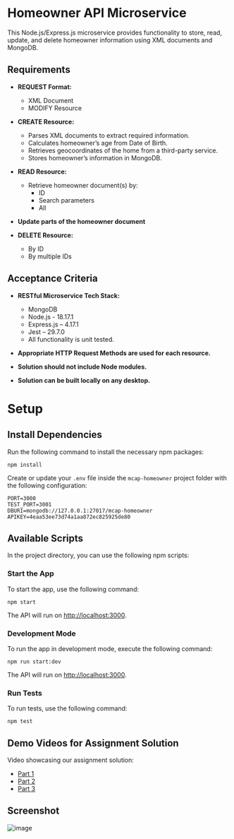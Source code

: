 # Homeowner API Microservice

This Node.js/Express.js microservice provides functionality to store, read, update, and delete homeowner information using XML documents and MongoDB. 

## Requirements

- **REQUEST Format:**
  - XML Document
  - MODIFY Resource

- **CREATE Resource:**
  - Parses XML documents to extract required information.
  - Calculates homeowner’s age from Date of Birth.
  - Retrieves geocoordinates of the home from a third-party service.
  - Stores homeowner’s information in MongoDB.

- **READ Resource:**
  - Retrieve homeowner document(s) by:
    - ID
    - Search parameters
    - All

- **Update parts of the homeowner document**

- **DELETE Resource:**
  - By ID
  - By multiple IDs

## Acceptance Criteria

- **RESTful Microservice Tech Stack:**
  - MongoDB
  - Node.js - 18.17.1
  - Express.js – 4.17.1
  - Jest – 29.7.0
  - All functionality is unit tested.

- **Appropriate HTTP Request Methods are used for each resource.**

- **Solution should not include Node modules.**

- **Solution can be built locally on any desktop.**

# Setup

## Install Dependencies

Run the following command to install the necessary npm packages:

```
npm install
```

Create or update your `.env` file inside the `mcap-homeowner` project folder with the following configuration:

```
PORT=3000
TEST_PORT=3001
DBURI=mongodb://127.0.0.1:27017/mcap-homeowner
APIKEY=4eaa53ee73d74a1aa872ec825925de80
```

## Available Scripts

In the project directory, you can use the following npm scripts:

### Start the App

To start the app, use the following command:

```
npm start
```

The API will run on [http://localhost:3000](http://localhost:3000).

### Development Mode

To run the app in development mode, execute the following command:

```
npm run start:dev
```

The API will run on [http://localhost:3000](http://localhost:3000).

### Run Tests

To run tests, use the following command:

```
npm test
```

## Demo Videos for Assignment Solution

Video showcasing our assignment solution:

- [Part 1](https://www.loom.com/share/038fd6ab836a44b584acb0d9bab81bee?sid=2ba983e5-4734-4a60-a3f6-11aa68f595dc)
- [Part 2](https://www.loom.com/share/252e3e26345a43af95644b702b88e1a1?sid=ee5da967-bdc4-4092-8f7e-24a18d2104f6)
- [Part 3](https://www.loom.com/share/5dfb7297d69548dcb51ebc28e67baa21?sid=ddf5e657-68a5-47ab-a3b6-05335beae9f9)

## Screenshot
![image](https://github.com/trybotics/mcap-homeowner/assets/22857102/9fbdaae9-0955-4e98-8d59-67523078b84d)
